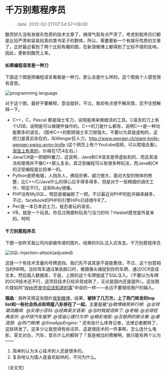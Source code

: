 # 千万别惹程序员
>date: 2012-02-21T07:54:57+08:00


酷壳好久没有发娱乐性质的技术文章了，搞得气氛有点严肃了，考虑到程序员们都是比较严肃和容易较真的类书呆子的群体，所以，需要更新一个有娱乐性质的文章了。正好最近看到了两个比较有趣的图，在新浪微博上都得到了比较不错的反响，因此，更新到酷壳上来。


#### 如果编程语言是一种刀


下面这个图是把编程语言看做是一种刀，那么会是什么样的。这个图我个人感觉很有意思。


![](https://coolshell.cn/wp-content/uploads/2012/02/programming-language.jpg "programming language")


对于这个图，最好不要解释，意会就好。不过，我却有点想不解风情，忍不住想解释一下。



* C++，C，Pascal 都是瑞士军刀，说明是用来做细活的工具。C语言的刀上有个USB，说明是可以做硬件操作的。C++的刀是什么都有，说明C++是一种功能繁多的语言。（图中C++的那把瑞士军刀很强大，不要以为其是虚构的，这把刀是真实存在的，叫Wenger巨人刀，<http://www.wenger.ch/giant-knife-wenger-swiss-army-knife> (这个网页上有个Youtube视频，可以爬墙去看)，[淘宝上有卖的](http://s.taobao.com/search?q=giant-knife-wenger-swiss-army-knife&keyword=&commend=all&ssid=s5-e&search_type=item&atype=&tracelog=&sourceId=tb.index&initiative_id=tbindexz_20120220)，价格在1万4左右。）
* Java/C#是一把塑料餐刀，这说明，Java和C#语言是带虚拟机的，而且其语法和使用并不像C++那么复杂，其泛型编程可以有很多种玩法，而Java和C#的泛型编程是比较单一的。
* Python是把电锯，人挡杀人，佛招杀佛，威力很大，面对大型的物体的修整，比C++/C/Java什么的得心应手得多得多，但是对于一些精细的调优工作，明显不行。这和Ruby很像。
* PHP没有MySQL，明显是被幽默了一把。不过最近对PHP的批评越来越多，不过，facebook的PHP的引擎HiPo已经很牛B了。
* Perl是一本日本武士刀，是忍者玩的语言。
* VB，就是一个玩具。你见过用塑料玩具勺当刀的吗？Haskell感觉是外星来的。呵呵


#### 千万别惹程序员


下图一张昨天我公司内部被传递的图片。经典的SQL注入式攻击。千万别惹程序员


![](https://coolshell.cn/wp-content/uploads/2012/02/SQL-injection-attackadjusted.jpg "SQL-injection-attack(adjusted)")


这是一个有技术含量的号牌遮挡。我们先不说其是不是能奏效，不过，这个创意相当的NB啊。当你驾车通过某些路口时，被摄像头捕捉到你的车牌，通过OCR变成文本，然后插入数据库，于是，上图的这个车牌就成了SQL注入。（不要以为车牌的OCR技术还不行，这项目技术已经非常成熟了，无论是国内还是国外）。这张图片就如同“[Web开发中应该知道的事](https://coolshell.cn/articles/6043.html "Web开发中需要了解的东西")”中说的一样——永远不要相信用户的输入。


**插曲**：我昨天把这张图片[放到微博](http://weibo.com/1401880315/y6kIAj1oN)，结果，**被转了几万次，上了热门转发的top list和一些社会热点和明星八卦排在了一起**。主要是被“*@微博搞笑排行榜:  @全球潮流趣闻:  @实用小百科: @经典英文语录:  @当时我就泪奔了: @老榕: @全球经典音乐: @环球汽车搜罗: @怪诞心理行为学: @精彩电影: @互联网的那点事: @潮混搭:  @热门微博: @SinaAppEngine:* ” 还有些什么体育记者，法律记者都转了， 这些转发了。这多少让我觉得有些诧异，这是很技术的一件事啊，怎么连什么电影，英文对白，汽车，音乐什么的都转了？我是相当的费解啊，我只能有两个认为——


1. 简单的认为关心技术的人还是很多的。
2. 复杂地认为国人是喜欢起哄的，不问为什么。


（全文完）


